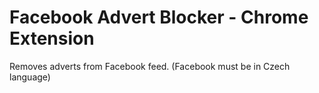 # Facebook Advert Blocker - Chrome Extension
Removes adverts from Facebook feed. (Facebook must be in Czech language)
